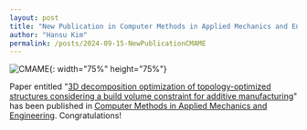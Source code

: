 ```yaml
---
layout: post
title: "New Publication in Computer Methods in Applied Mechanics and Engineering"
author: "Hansu Kim"
permalink: /posts/2024-09-15-NewPublicationCMAME
---
```

![CMAME](https://github.com/user-attachments/assets/afa6f9c3-2a61-4191-84bb-2b54713b52d7){: width="75%" height="75%"}   
   
Paper entitled "[3D decomposition optimization of topology-optimized structures considering a build volume constraint for additive manufacturing](https://doi.org/10.1016/j.cma.2024.117357)" has been published in [Computer Methods in Applied Mechanics and Engineering](https://www.sciencedirect.com/journal/computer-methods-in-applied-mechanics-and-engineering). Congratulations!  
